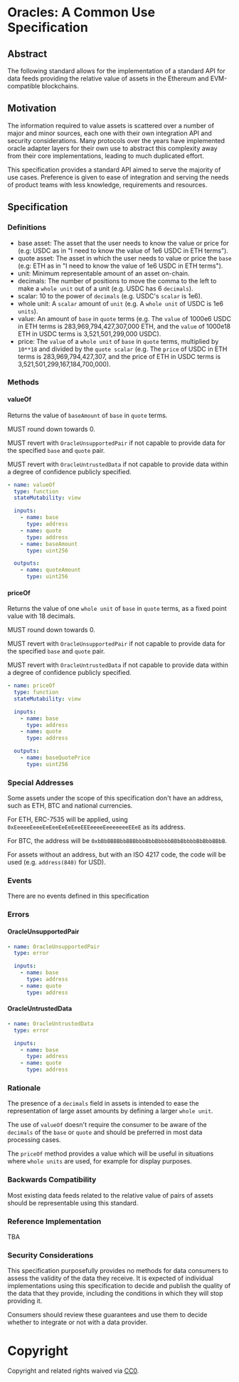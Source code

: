 # Oracles: A Common Use Specification

## Abstract
The following standard allows for the implementation of a standard API for data feeds providing the relative value of assets in the Ethereum and EVM-compatible blockchains.

## Motivation
The information required to value assets is scattered over a number of major and minor sources, each one with their own integration API and security considerations. Many protocols over the years have implemented oracle adapter layers for their own use to abstract this complexity away from their core implementations, leading to much duplicated effort.

This specification provides a standard API aimed to serve the majority of use cases. Preference is given to ease of integration and serving the needs of product teams with less knowledge, requirements and resources.

## Specification

### Definitions
 - base asset: The asset that the user needs to know the value or price for (e.g: USDC as in "I need to know the value of 1e6 USDC in ETH terms").
 - quote asset: The asset in which the user needs to value or price the `base` (e.g: ETH as in "I need to know the value of 1e6 USDC in ETH terms").
 - unit: Minimum representable amount of an asset on-chain.
 - decimals: The number of positions to move the comma to the left to make a `whole unit` out of a unit (e.g. USDC has 6 `decimals`). 
 - scalar: 10 to the power of `decimals` (e.g. USDC's `scalar` is 1e6).
 - whole unit: A `scalar` amount of `unit` (e.g. A `whole unit` of USDC is 1e6 `units`).
 - value: An amount of `base` in `quote` terms (e.g. The `value` of 1000e6 USDC in ETH terms is 283,969,794,427,307,000 ETH, and the `value` of 1000e18 ETH in USDC terms is 3,521,501,299,000 USDC).
 - price: The `value` of a `whole unit` of `base` in `quote` terms, multiplied by `10**18` and divided by the `quote scalar` (e.g. The `price` of USDC in ETH terms is 283,969,794,427,307, and the price of ETH in USDC terms is 3,521,501,299,167,184,700,000).

### Methods

#### valueOf
Returns the value of `baseAmount` of `base` in `quote` terms.

MUST round down towards 0.

MUST revert with `OracleUnsupportedPair` if not capable to provide data for the specified `base` and `quote` pair.

MUST revert with `OracleUntrustedData` if not capable to provide data within a degree of confidence publicly specified.

```yaml
- name: valueOf
  type: function
  stateMutability: view

  inputs:
    - name: base
      type: address
    - name: quote
      type: address
    - name: baseAmount
      type: uint256

  outputs:
    - name: quoteAmount
      type: uint256
```

#### priceOf
Returns the value of one `whole unit` of `base` in `quote` terms, as a fixed point value with 18 decimals.

MUST round down towards 0.

MUST revert with `OracleUnsupportedPair` if not capable to provide data for the specified `base` and `quote` pair.

MUST revert with `OracleUntrustedData` if not capable to provide data within a degree of confidence publicly specified.

```yaml
- name: priceOf
  type: function
  stateMutability: view

  inputs:
    - name: base
      type: address
    - name: quote
      type: address

  outputs:
    - name: baseQuotePrice
      type: uint256
```

### Special Addresses
Some assets under the scope of this specification don't have an address, such as ETH, BTC and national currencies.

For ETH, ERC-7535 will be applied, using `0xEeeeeEeeeEeEeeEeEeEeeEEEeeeeEeeeeeeeEEeE` as its address.

For BTC, the address will be `0xbBbBBBBbbBBBbbbBbbBbbbbBBbBbbbbBbBbbBBbB`.

For assets without an address, but with an ISO 4217 code, the code will be used (e.g. `address(840)` for USD).

### Events
There are no events defined in this specification

### Errors

#### OracleUnsupportedPair
```yaml
- name: OracleUnsupportedPair
  type: error

  inputs:
    - name: base
      type: address
    - name: quote
      type: address
```

#### OracleUntrustedData
```yaml
- name: OracleUntrustedData
  type: error

  inputs:
    - name: base
      type: address
    - name: quote
      type: address
```

### Rationale
The presence of a `decimals` field in assets is intended to ease the representation of large asset amounts by defining a larger `whole unit`.

The use of `valueOf` doesn't require the consumer to be aware of the `decimals` of the `base` or `quote` and should be preferred in most data processing cases.

The `priceOf` method provides a value which will be useful in situations where `whole units` are used, for example for display purposes.

### Backwards Compatibility
Most existing data feeds related to the relative value of pairs of assets should be representable using this standard.

### Reference Implementation
TBA

### Security Considerations
This specification purposefully provides no methods for data consumers to assess the validity of the data they receive. It is expected of individual implementations using this specification to decide and publish the quality of the data that they provide, including the conditions in which they will stop providing it. 

Consumers should review these guarantees and use them to decide whether to integrate or not with a data provider.

# Copyright
Copyright and related rights waived via [CC0](https://eips.ethereum.org/LICENSE).